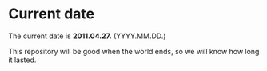 # Current date

The current date is **2011.04.27.** (YYYY.MM.DD.)

This repository will be good when the world ends, so we will know how long it lasted.
